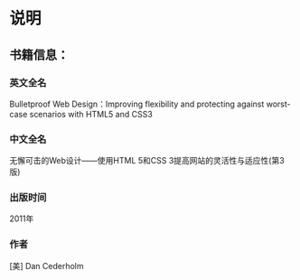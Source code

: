 # 说明

## 书籍信息：

### 英文全名

Bulletproof Web Design：Improving flexibility and protecting against worst-case scenarios with HTML5 and CSS3

### 中文全名

无懈可击的Web设计——使用HTML 5和CSS 3提高网站的灵活性与适应性(第3版)

### 出版时间

2011年

### 作者

[美] Dan Cederholm
